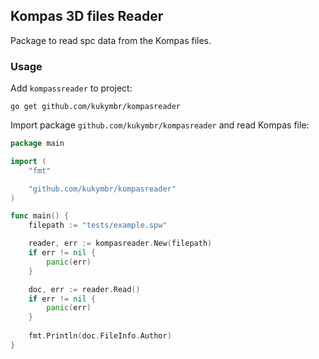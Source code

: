 ## Kompas 3D files Reader

Package to read spc data from the Kompas files.

### Usage

Add `kompassreader` to project:

```shell
go get github.com/kukymbr/kompasreader
```

Import package `github.com/kukymbr/kompasreader` and 
read Kompas file:

```go
package main

import (
	"fmt"

	"github.com/kukymbr/kompasreader"
)

func main() {
	filepath := "tests/example.spw"

	reader, err := kompasreader.New(filepath)
	if err != nil {
		panic(err)
	}

	doc, err := reader.Read()
	if err != nil {
		panic(err)
	}
	
	fmt.Println(doc.FileInfo.Author)
}
```